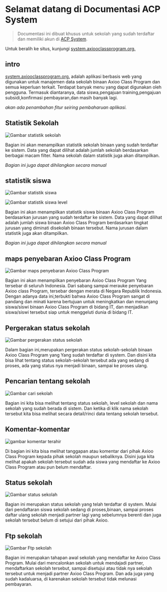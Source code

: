 # Selamat datang di Documentasi ACP System

  > Documentasi ini dibuat khusus untuk sekolah yang sudah terdaftar dan memiliki akun di [ACP System](http://system.axiooclassprogram.org/).

  Untuk beralih ke situs, kunjungi [system.axiooclassprogram.org.](http://system.axiooclassprogram.org/)
## intro
   [system.axiooclassprogram.org.](http://system.axiooclassprogram.org/) adalah aplikasi berbasis web yang digunakan untuk manajemen data sekolah binaan Axioo Class Program dan semua keperluan terkait. Terdapat banyak menu yang dapat digunakan oleh pengguna. Termasuk diantaranya, data siswa,pengajuan training,pengajuan subsidi,konfirmasi pembayaran,dan masih banyak lagi.

   *akan ada penambahan fitur seiring pembaharuan aplikasi.*


## Statistik Sekolah
 ![Gambar statistik sekolah](img/Capture.png)

 Bagian ini akan menampilkan statistik sekolah binaan yang sudah terdaftar ke sistem. Data yang dapat dilihat adalah jumlah sekolah berdasarkan berbagai macam filter. Nama sekolah dalam statistik juga akan ditampilkan.

*Bagian ini juga dapat dihilangkan secara manual*


## statistik siswa
 ![Gambar statistik siswa](img/statistik_siswa.png)  

 ![Gambar statistik siswa level](img/statistik_siswalevel.png)
  
  Bagian ini akan menampilkan statistik siswa binaan Axioo Class Program berdasarkan jurusan yang sudah terdaftar ke sistem. Data yang dapat dilihat adalah jumlah siswa binaan Axioo Class Program berdasarkan tingkat jurusan yang diminati disekolah binaan tersebut. Nama jurusan dalam statistik juga akan ditampilkan.

  *Bagian ini juga dapat dihilangkan secara manual*


## maps penyebaran Axioo Class Program
  ![Gambar maps penyebaran Axioo Class Program](img/mapspenyebaran_ACP.png)

   Bagian ini akan menampilkan penyebaran Axioo Class Program Yang tersebar di seluruh Indonesia. Dari sabang sampai merauke penyebaran Axioo class Program, tersebar dengan merata di Negara Republik Indonesia. Dengan adanya data ini,terbukti bahwa Axioo Class Program sangat di pandang dan minati karena bertujuan untuk meningkatkan dan menunjang siswa/siswi binaan Axioo Class Program di bidang IT, dan menjadikan siswa/siswi tersebut siap untuk menggeluti dunia di bidang IT. 
 
## Pergerakan status sekolah
  ![Gambar pergerakan status sekolah](img/pergerakan_status.png)

   Dalam bagian ini,merupakan pergerakan status sekolah-sekolah binaan Axioo Class Program yang Yang sudah terdaftar di system. Dan disini kita bisa lihat tentang status sekolah-sekolah tersebut ada yang sedang di proses, ada yang status nya menjadi binaan, sampai ke proses ulang.

## Pencarian tentang sekolah
  ![Gambar cari sekolah](img/searc_school.png)

   Bagian ini kita bisa melihat tentang status sekolah, level sekolah dan nama sekolah yang sudah berada di sistem. Dan ketika di klik nama sekolah tersebut kita bisa melihat secara detail/rinci data tentang sekolah tersebut.  

## Komentar-komentar
  ![gambar komentar terahir](img/komentar_terakhir.png)

   Di bagian ini kita bisa melihat tanggapan atau komentar dari pihak Axioo Class Program kepada pihak sekolah maupun sebaliknya. Disini juga kita melihat apakah sekolah tersebut sudah ada siswa yang mendaftar ke Axioo Class Program atau pun belum mendaftar. 

## Status sekolah
 ![Gambar status sekolah](img/Status_sekolah.png)

   Bagian ini merupakan status sekolah yang telah terdaftar di system. Mulai dari pendaftaran siswa sekolah sedang di proses,binaan, sampai proses daftar ulang sekolah menjadi partner lagi yang sebelumnya berenti dan juga sekolah tersebut belum di setujui dari pihak Axioo.

## Ftp sekolah
  ![Gambar Ftp sekolah](img/ftp_sekolah.png)

  Bagian ini merupakan tahapan awal sekolah yang mendaftar ke Axioo Class Program. Mulai dari mencalonkan sekolah untuk mendajadi partner, mendaftarkan sekolah tersebut, sampai disetujui atau tidak nya sekolah tersebut untuk menjadi partner Axioo Class Program. Dan ada juga yang sudah kadaluarsa, di karenakan sekolah tersebut tidak melunasi pembayaran.